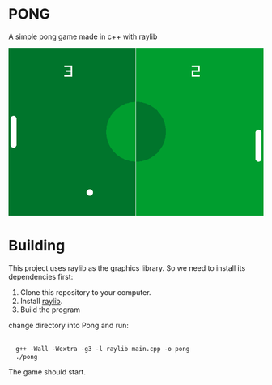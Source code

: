 # PONG

A simple pong game made in c++ with raylib

![example](./screenshot.png)

# Building

This project uses raylib as the graphics library. So we need to install its dependencies first:

1. Clone this repository to your computer.
2. Install [raylib](https://github.com/LuanTSP/Pong.git).
3. Build the program  

change directory into Pong and run:
##

      g++ -Wall -Wextra -g3 -l raylib main.cpp -o pong
      ./pong

The game should start.
